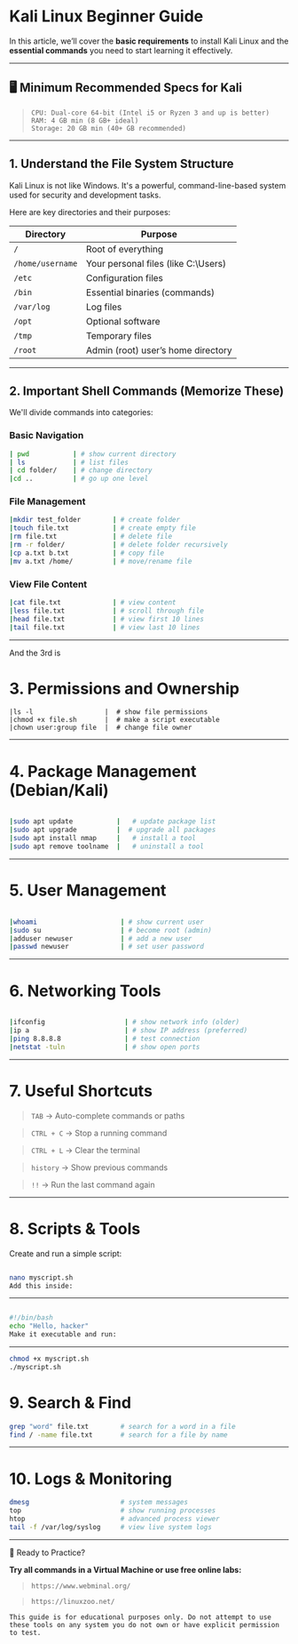 # Kali Linux Beginner Guide

In this article, we’ll cover the **basic requirements** to install Kali Linux and the **essential commands** you need to start learning it effectively.

---

## 🖥️ Minimum Recommended Specs for Kali

> `CPU: Dual-core 64-bit (Intel i5 or Ryzen 3 and up is better)`  
> `RAM: 4 GB min (8 GB+ ideal)`  
> `Storage: 20 GB min (40+ GB recommended)`

---

## 1. Understand the File System Structure

Kali Linux is not like Windows. It's a powerful, command-line-based system used for security and development tasks.

Here are key directories and their purposes:

| **Directory**       | **Purpose**                                  |
|---------------------|----------------------------------------------|
| `/`                 | Root of everything                           |
| `/home/username`    | Your personal files (like C:\Users)          |
| `/etc`              | Configuration files                          |
| `/bin`              | Essential binaries (commands)                |
| `/var/log`          | Log files                                    |
| `/opt`              | Optional software                            |
| `/tmp`              | Temporary files                              |
| `/root`             | Admin (root) user’s home directory           |

----

## 2. Important Shell Commands (Memorize These)

We'll divide commands into categories:

### **Basic Navigation**
```bash
| pwd           | # show current directory
| ls            | # list files
| cd folder/    | # change directory
|cd ..          | # go up one level
```



### **File Management**
```bash
|mkdir test_folder        | # create folder
|touch file.txt           | # create empty file
|rm file.txt              | # delete file
|rm -r folder/            | # delete folder recursively
|cp a.txt b.txt           | # copy file
|mv a.txt /home/          | # move/rename file
```
### **View File Content**
```bash
|cat file.txt             | # view content
|less file.txt            | # scroll through file
|head file.txt            | # view first 10 lines
|tail file.txt            | # view last 10 lines
```
-----
And the 3rd is
# 3. Permissions and Ownership

```
|ls -l                  |  # show file permissions
|chmod +x file.sh       |  # make a script executable
|chown user:group file  |  # change file owner
```
----

# 4. Package Management (Debian/Kali)
```bash

|sudo apt update           |   # update package list
|sudo apt upgrade          |  # upgrade all packages
|sudo apt install nmap     |   # install a tool
|sudo apt remove toolname  |   # uninstall a tool
```
-----

# 5. User Management
```bash

|whoami                     | # show current user
|sudo su                    | # become root (admin)
|adduser newuser            | # add a new user
|passwd newuser             | # set user password
```
----
# 6. Networking Tools
```bash

|ifconfig                    | # show network info (older)
|ip a                        | # show IP address (preferred)
|ping 8.8.8.8                | # test connection
|netstat -tuln               | # show open ports
```
----

# 7. Useful Shortcuts
> `TAB` → Auto-complete commands or paths

> `CTRL + C` → Stop a running command

>`CTRL + L` → Clear the terminal

>`history` → Show previous commands

>`!!` → Run the last command again

------
# 8. Scripts & Tools
Create and run a simple script:

```bash

nano myscript.sh
Add this inside:
```
---
```bash

#!/bin/bash
echo "Hello, hacker"
Make it executable and run:
```
---
```bash
chmod +x myscript.sh
./myscript.sh
```
# 9. Search & Find

```bash
grep "word" file.txt        # search for a word in a file
find / -name file.txt       # search for a file by name
```
----
# 10. Logs & Monitoring

```bash
dmesg                       # system messages
top                         # show running processes
htop                        # advanced process viewer
tail -f /var/log/syslog     # view live system logs
```
----
🧪 Ready to Practice?

**Try all commands in a Virtual Machine or use free online labs:**

> `https://www.webminal.org/`

> `https://linuxzoo.net/`

``` 📌 Legal Disclaimer
This guide is for educational purposes only. Do not attempt to use these tools on any system you do not own or have explicit permission to test.
```
